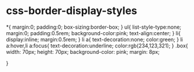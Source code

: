 # css-border-display-styles

*{
margin:0;
padding:0;
box-sizing:border-box;
}
ul{
list-style-type:none;
margin:0;
padding:0.5rem;
background-color:pink;
text-align:center;
}
li{
display:inline;
margin:0.5rem;
}
li a{
text-decoration:none;
color:green;
}
li a:hover,li a:focus{
text-decoration:underline;
color:rgb(234,123,321);
}
.box{
    width: 70px;
    height: 70px;
    background-color: pink;
    margin: 8px;
  
}
